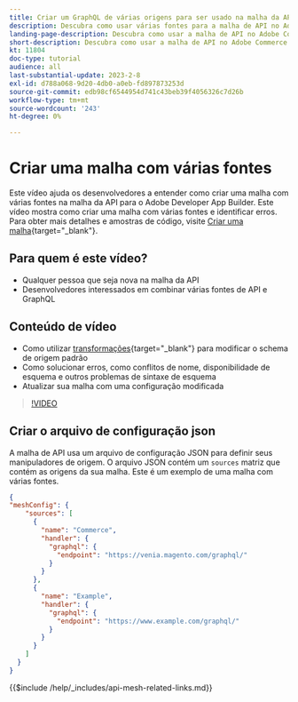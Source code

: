 ```yaml
---
title: Criar um GraphQL de várias origens para ser usado na malha da API
description: Descubra como usar várias fontes para a malha de API no Adobe Commerce e [!DNL Adobe App Builder]. Saiba mais sobre alguns erros comuns e como resolvê-los.
landing-page-description: Descubra como usar a malha de API no Adobe Commerce e [!DNL Adobe App Builder]. Saiba mais sobre como criar uma malha que tenha várias fontes e como resolver alguns erros comuns.
short-description: Descubra como usar a malha de API no Adobe Commerce e [!DNL Adobe App Builder]. Saiba mais sobre como criar uma malha que tenha várias fontes e como resolver alguns erros comuns.
kt: 11804
doc-type: tutorial
audience: all
last-substantial-update: 2023-2-8
exl-id: d788a068-9d20-4db0-a0eb-fd897873253d
source-git-commit: edb98cf6544954d741c43beb39f4056326c7d26b
workflow-type: tm+mt
source-wordcount: '243'
ht-degree: 0%

---
```


# Criar uma malha com várias fontes

Este vídeo ajuda os desenvolvedores a entender como criar uma malha com várias fontes na malha da API para o Adobe Developer App Builder. Este vídeo mostra como criar uma malha com várias fontes e identificar erros. Para obter mais detalhes e amostras de código, visite [Criar uma malha](https://developer.adobe.com/graphql-mesh-gateway/gateway/create-mesh/#create-a-mesh-1){target="_blank"}.

## Para quem é este vídeo?

* Qualquer pessoa que seja nova na malha da API
* Desenvolvedores interessados em combinar várias fontes de API e GraphQL

## Conteúdo de vídeo

* Como utilizar [transformações](https://developer.adobe.com/graphql-mesh-gateway/gateway/transforms/){target="_blank"} para modificar o schema de origem padrão
* Como solucionar erros, como conflitos de nome, disponibilidade de esquema e outros problemas de sintaxe de esquema
* Atualizar sua malha com uma configuração modificada

>[!VIDEO](https://video.tv.adobe.com/v/3414125?quality=12&learn=on)

## Criar o arquivo de configuração json

A malha de API usa um arquivo de configuração JSON para definir seus manipuladores de origem. O arquivo JSON contém um `sources` matriz que contém as origens da sua malha. Este é um exemplo de uma malha com várias fontes.

```json
{
"meshConfig": {
    "sources": [
      {
        "name": "Commerce",
        "handler": {
          "graphql": {
            "endpoint": "https://venia.magento.com/graphql/"
          }
        }
      },
      {
        "name": "Example",
        "handler": {
          "graphql": {
            "endpoint": "https://www.example.com/graphql/"
          }
        }
      }
    ]
  }
}
```

{{$include /help/_includes/api-mesh-related-links.md}}
